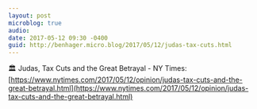 ```yaml
---
layout: post
microblog: true
audio: 
date: 2017-05-12 09:30 -0400
guid: http://benhager.micro.blog/2017/05/12/judas-tax-cuts.html
---
```

🏛 Judas, Tax Cuts and the Great Betrayal - NY Times: [https://www.nytimes.com/2017/05/12/opinion/judas-tax-cuts-and-the-great-betrayal.html](https://www.nytimes.com/2017/05/12/opinion/judas-tax-cuts-and-the-great-betrayal.html)
